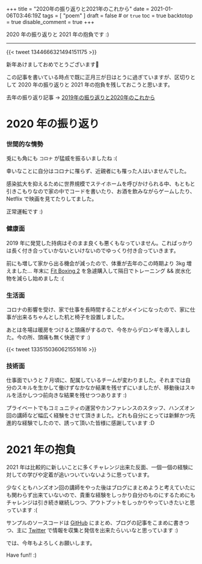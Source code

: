 +++
title = "2020年の振り返りと2021年のこれから"
date = 2021-01-06T03:46:19Z
tags = [
    "poem"
]
draft = false # or `true`
toc = true
backtotop = true
disable_comment = true
+++

2020 年の振り返りと 2021 年の抱負です :)

<!--more-->
---

{{< tweet 1344666321494151175 >}}

新年あけましておめでとうございます🎍

この記事を書いている時点で既に正月三が日はとうに過ぎていますが、区切りとして 2020 年の振り返りと 2021 年の抱負を残しておこうと思います。

去年の振り返り記事 -> [2019年の振り返りと2020年のこれから](https://iganari.github.io/blog/2020-01-03_new-years-resolutions/)

# 2020 年の振り返り

### 世間的な情勢

兎にも角にも `コロナ` が猛威を振るいましたね :(

幸いなことに自分はコロナに罹らず、近親者にも罹った人はいませんでした。

感染拡大を抑えるために世界規模でステイホームを呼びかけられる中、もともと引きこもりなので家の中でコードを書いたり、お酒を飲みながらゲームしたり、 Netflix で映画を見てたりしてました。

正常運転です :)

### 健康面

2019 年に発覚した持病はそのまま良くも悪くもなっていません。こればっかりは長く付き合っていかないといけないのでゆっくり付き合っていきます。

前にも増して家から出る機会が減ったので、体重が去年のこの時期より 3kg 増えました... 年末に [Fit Boxing 2](https://www.amazon.co.jp/dp/B08JH3K59H) を急遽購入して隔日でトレーニング && 炭水化物を減らし始めました :(

### 生活面

コロナの影響を受け、家で仕事を長時間することがメインになったので、家に仕事が出来るちゃんとした机と椅子を設置しました。

あとは冬場は暖房をつけると頭痛がするので、今冬からデロンギを導入しました。今の所、頭痛も無く快適です :)

{{< tweet 1335150360621551616 >}}

### 技術面

仕事面でいうと 7 月頃に、配属しているチームが変わりました。それまでは自分のスキルを生かして働けずなかなか結果を残せずにいましたが、移動後はスキルを活かしつつ前向きな結果を残せつつあります :)

プライベートでもコミュニティの運営やカンファレンスのスタッフ、ハンズオン回の講師など幅広く経験をさせて頂きました。どれも自分にとっては新鮮かつ先進的な経験でしたので、誘って頂いた皆様に感謝しています :D


# 2021 年の抱負

2021 年は比較的に新しいことに多くチャレンジ出来た反面、一個一個の経験に対しての学びや定着が追いついていないように思っています。

少なくともハンズオン回の講師をやった後はブログにまとめようと考えていたにも関わらず出来ていないので、貴重な経験をしっかり自分のものにするためにもチャレンジは引き続き継続しつつ、アウトプットをしっかりやっていきたいと思っています :(

サンプルのソースコードは [GitHub](https://github.com/iganari) にまとめ、ブログの記事をこまめに書きつつ、主に [Twitter](https://twitter.com/iganari_) で情報を収集と発信を出来たらいいなと思っています :)

では、今年もよろしくお願いします。

Have fun!! :)

